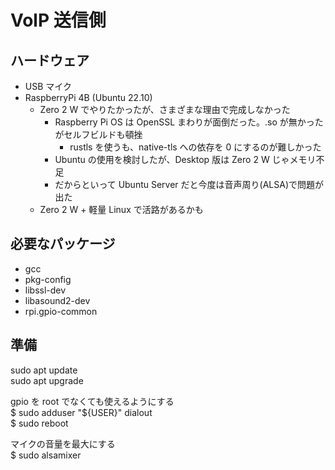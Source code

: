 # VolP 送信側

## ハードウェア

- USB マイク
- RaspberryPi 4B (Ubuntu 22.10)
  - Zero 2 W でやりたかったが、さまざまな理由で完成しなかった
    - Raspberry Pi OS は OpenSSL まわりが面倒だった。.so が無かったがセルフビルドも頓挫
      - rustls を使うも、native-tls への依存を 0 にするのが難しかった
    - Ubuntu の使用を検討したが、Desktop 版は Zero 2 W じゃメモリ不足
    - だからといって Ubuntu Server だと今度は音声周り(ALSA)で問題が出た
  - Zero 2 W + 軽量 Linux で活路があるかも

## 必要なパッケージ

- gcc
- pkg-config
- libssl-dev
- libasound2-dev
- rpi.gpio-common

## 準備

sudo apt update  
sudo apt upgrade

gpio を root でなくても使えるようにする  
$ sudo adduser "\${USER}" dialout  
$ sudo reboot

マイクの音量を最大にする  
$ sudo alsamixer
